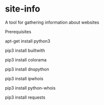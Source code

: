 # site-info
A tool for gathering information about websites

Prerequisites

apt-get install python3

pip3 install builtwith

pip3 install colorama

pip3 install dnspython

pip3 install ipwhois

pip3 install python-whois

pip3 install requests

